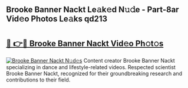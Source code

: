 ## Brooke Banner Nackt Le𝚊k𝚎d N𝚞𝚍e - Part-8ar Vid𝚎o Photos Le𝚊ks qd213

# <h2><a href="http://fb450dr.evod.top/?m=Brooke+Banner+Nackt">🔗 👉🔴 Brooke Banner Nackt Vid𝚎o Ph𝚘t𝚘s</a></h2>

[![Brooke Banner Nackt N𝚞d𝚎s](https://i.imgur.com/8V9OHl7.gif)](http://fb450dr.evod.top/?m=Brooke+Banner+Nackt)
Content creator Brooke Banner Nackt specializing in dance and lifestyle-related videos. Respected scientist Brooke Banner Nackt, recognized for their groundbreaking research and contributions to their field. 
